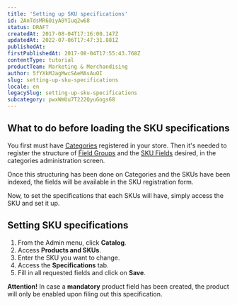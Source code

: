 ```yaml
---
title: 'Setting up SKU specifications'
id: 2AnTdsMR60iyA0YIuq2w68
status: DRAFT
createdAt: 2017-08-04T17:16:00.147Z
updatedAt: 2022-07-06T17:47:31.881Z
publishedAt: 
firstPublishedAt: 2017-08-04T17:55:43.768Z
contentType: tutorial
productTeam: Marketing & Merchandising
author: 5fYXkMJagMwcSAeMAsAuOI
slug: setting-up-sku-specifications
locale: en
legacySlug: setting-up-sku-specifications
subcategory: pwxWmUu7T222QyuGogs68
---
```


## What to do before loading the SKU specifications

You first must have [Categories](/en/tutorial/registering-a-category) registered in your store. 
Then it's needed to register the structure of [Field Groups](/en/tutorial/creating-category-groups) and the [SKU Fields](/en/tutorial/creating-sku-fields) desired, in the categories administration screen. 

Once this structuring has been done on Categories and the SKUs have been indexed, the fields will be available in the SKU registration form.

Now, to set the specifications that each SKUs will have, simply access the SKU and set it up.

## Setting SKU specifications

1. From the Admin menu, click __Catalog__.
2. Access __Products and SKUs__.
3. Enter the SKU you want to change.
4. Access the __Specifications__ tab.
5. Fill in all requested fields and click on **Save**. 

**Attention!** In case a **mandatory** product field has been created, the product will only be enabled upon filing out this specification.

